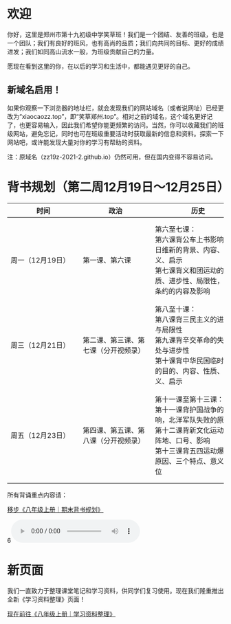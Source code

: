 <meta charset="utf-8" />
<meta name="viewport" content="width=device-width, initial-scale=1" />
<link href="https://cdn.jsdelivr.net/npm/bootstrap@5.1.2/dist/css/bootstrap.min.css" rel="stylesheet" />
<script src="https://cdn.jsdelivr.net/npm/bootstrap@5.1.2/dist/js/bootstrap.bundle.min.js"></script>
<nav class="navbar bg-white navbar-light sticky-top">
	<div class="container-fluid">
		<script src="/header.js" type="text/javascript"></script>
	</div>
</nav>
<link rel="stylesheet" type="text/css" href="style.css" />
<link rel="shortcut icon" href="/favicon.ico" />

# 欢迎

你好，这里是郑州市第十九初级中学笑草班！我们是一个团结、友善的班级，也是一个团队；我们有良好的班风，也有高尚的品质；我们向共同的目标、更好的成绩进发；我们如同高山流水一般，为班级贡献自己的力量。

愿现在看到这里的你，在以后的学习和生活中，都能遇见更好的自己。

<div class="card">
	<div class="card-body">
		<h2 class="card-title">新域名启用！</h2>
		<p class="card-text">如果你观察一下浏览器的地址栏，就会发现我们的网站域名（或者说网址）已经更改为“xiaocaozz.top”，即“笑草郑州.top”。相对之前的域名，这个域名更好记了，也更容易输入，因此我们希望你能更频繁的访问。当然，你可以收藏我们的班级网站，避免忘记，同时也可在班级重要活动时获取最新的信息和资料。探索一下网站吧，或许能发现大量对你的学习有帮助的资料。</p>
		<p class="card-text">注：原域名（zz19z-2021-2.github.io）仍然可用，但在国内变得不容易访问。</p>
	</div>
</div>

# 背书规划（第二周12月19日～12月25日）

<div class="table-responsive">
    <table class="table table-bordered">
        <thead>
            <tr>
                <th style="width:10%; min-width:152px">时间</th>
                <th style="width:9%; min-width:152px">政治</th>
                <th style="width:30%; min-width:200px">历史</th>
                <th style="width:10%; min-width:152px">时间</th>
                <th style="width:30%; min-width:200px">地理</th>
                <th style="width:9%; min-width:152px">生物</th>
            </tr>
        </thead>
        <tbody>
            <tr>
                <td>周一（12月19日）</td>
                <td>第一课、第六课</td>
                <td>第六至七课：<br />第六课背公车上书影响，百日维新的背景、内容、意义、启示<br />第七课背义和团运动的性质、进步性、局限性，辛丑条约的内容及影响</td>
                <td>周二（12月20日）</td>
                <td>八年级上册：<br />1. 长江的发源地及上中下游分界城市<br />2. 长江上中下游的治理措施<br />3. 黄河的发源地及上中下游的水能和含沙特点<br />4. 什么是可再生资源和非可再生资源</td>
                <td>八年级上册：<br />背默写条7、8</td>
            </tr>
            <tr>
                <td>周三（12月21日）</td>
                <td>第二课、第三课、第七课（分开视频录）</td>
                <td>第八至十课：<br />第八课背三民主义的进步性与局限性<br />第九课背辛交革命的失败之处与进步性<br />第十课背中华民国临时约法的目的、内容、性质、意义、启示</td>
                <td>周四（12月22日）</td>
                <td>八年级上册：<br />5. 我国自然资源的蕴含的特点<br />6.我国土地资源特征<br />7. 华北平原和西北地区缺水原因<br />8. 我国水资源空间分布和时间分配的特点及治理措施</td>
                <td>八年级上册：<br />背默写条9、10</td>
            </tr>
            <tr>
                <td>周五（12月23日）</td>
                <td>第四课、第五课、第八课（分开视频录）</td>
                <td>第十一课至第十三课：<br />第十一课背护国战争的影响，北洋军队失败的原因<br />第十二课背新文化运动的主阵地、口号、影响<br />第十三课背五四运动爆发的原因、三个特点、意义、地位</td>
                <td>周六（12月24日）</td>
                <td>八年级上册：<br />9. 我国铁路干线分布特点及原因<br />10. 我国农业大兴安岭一线的地理意义<br />11. 种植业，畜牧业，林业适合在哪种地形发展及原因<br />12. 我国四大工业基地分别有哪些有利发展条件</td>
                <td>八年级下册：<br />默写条第一章</td>
            </tr>
        </tbody>
    </table>
</div>

所有背诵重点内容请：

<a type="button" href="/八年级上册｜期末背书规划.html" class="btn btn-outline-primary">移步《八年级上册｜期末背书规划》</a>

<p>6<audio controls="controls"><source src="Files/Unwelcome_School.mp3" type="audio/mpeg"><source src="Files/Unwelcome_School.ogg" type="audio/ogg" />你的浏览器不支持mp3和ogg音乐格式！</audio></p>

# 新页面

我们一直致力于整理课堂笔记和学习资料，供同学们复习使用。现在我们隆重推出全新《学习资料整理》页面！

<a type="button" href="/八年级上册｜学习资料整理.html" class="btn btn-outline-primary">现在前往《八年级上册｜学习资料整理》</a>
